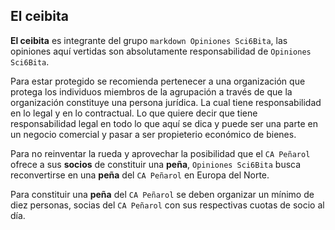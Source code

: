 ## El ceibita

**El ceibita** es integrante del grupo ```markdown Opiniones Sci6Bita```, las opiniones aquí vertidas son absolutamente responsabilidad de `Opiniones Sci6Bita`.

Para estar protegido se recomienda pertenecer a una organización que protega los individuos miembros de la agrupación a través de que la organización constituye una persona jurídica. La cual tiene responsabilidad en lo legal y en lo contractual. Lo que quiere decir que tiene responsabilidad legal en todo lo que aquí se dica y puede ser una parte en un negocio comercial y pasar a ser propieterio económico de bienes.

Para no reinventar la rueda y aprovechar la posibilidad que el `CA Peñarol` ofrece a sus **socios** de constituir una **peña**, `Opiniones Sci6Bita` busca reconvertirse en una **peña** del `CA Peñarol` en Europa del Norte.

Para constituir una **peña** del `CA Peñarol` se deben organizar un mínimo de diez personas, socias del `CA Peñarol` con sus respectivas cuotas de socio al día.

